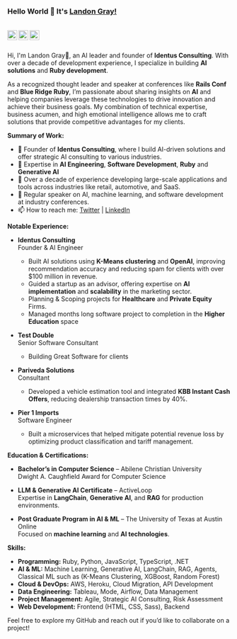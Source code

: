 ### Hello World 👋 It's [Landon Gray!](https://thedayisntgray.github.io)

<br/>

<a href="https://twitter.com/thedayisntgray">
<img align="left" alt="Landon Gray | Twitter" width="22px" src="https://cdn.jsdelivr.net/npm/simple-icons@v3/icons/twitter.svg" />
</a>
<a href="https://www.linkedin.com/feed/">
<img align="left" alt="Landon Gray | LinkedIn" width="22px" src="https://cdn.jsdelivr.net/npm/simple-icons@v3/icons/linkedin.svg" />
</a>
<a href="https://www.linkedin.com/in/thedayisntgray/">
<img align="left" alt="Landon Gray | GitHub" width="22px" src="https://cdn.jsdelivr.net/npm/simple-icons@v3/icons/github.svg" />
</a>

<br />
<br />

Hi, I'm Landon Gray🙌, an AI leader and founder of **Identus Consulting**. With over a decade of development experience, I specialize in building **AI solutions** and **Ruby development**. 

As a recognized thought leader and speaker at conferences like **Rails Conf** and **Blue Ridge Ruby**, I’m passionate about sharing insights on **AI** and helping companies leverage these technologies to drive innovation and achieve their business goals. My combination of technical expertise, business acumen, and high emotional intelligence allows me to craft solutions that provide competitive advantages for my clients.

**Summary of Work:**

- 🔭 Founder of **Identus Consulting**, where I build AI-driven solutions and offer strategic AI consulting to various industries.
- 🌱 Expertise in **AI Engineering**, **Software Development**, **Ruby** and **Generative AI**
- 🧠 Over a decade of experience developing large-scale applications and tools across industries like retail, automotive, and SaaS.
- 💬 Regular speaker on AI, machine learning, and software development at industry conferences.
- 📫 How to reach me: [Twitter](https://twitter.com/thedayisntgray) | [LinkedIn](https://www.linkedin.com/in/thedayisntgray/)

**Notable Experience:**

- **Identus Consulting**  
  Founder & AI Engineer  
  - Built AI solutions using **K-Means clustering** and **OpenAI**, improving recommendation accuracy and reducing spam for clients with over $100 million in revenue.
  - Guided a startup as an advisor, offering expertise on **AI implementation** and **scalability** in the marketing sector.
  - Planning & Scoping projects for **Healthcare** and **Private Equity** Firms.
  - Managed months long software project to completion in the **Higher Education** space

- **Test Double**  
  Senior Software Consultant  
  - Building Great Software for clients

- **Pariveda Solutions**  
  Consultant  
  - Developed a vehicle estimation tool and integrated **KBB Instant Cash Offers**, reducing dealership transaction times by 40%.

- **Pier 1 Imports**  
  Software Engineer  
  - Built a microservices that helped mitigate potential revenue loss by optimizing product classification and tariff management.

**Education & Certifications:**

- **Bachelor’s in Computer Science** – Abilene Christian University  
  Dwight A. Caughfield Award for Computer Science

- **LLM & Generative AI Certificate** – ActiveLoop  
  Expertise in **LangChain**, **Generative AI**, and **RAG** for production environments.

- **Post Graduate Program in AI & ML** – The University of Texas at Austin Online  
  Focused on **machine learning** and **AI technologies**.

**Skills:**

- **Programming:** Ruby, Python, JavaScript, TypeScript, .NET  
- **AI & ML:** Machine Learning, Generative AI, LangChain, RAG, Agents, Classical ML such as (K-Means Clustering, XGBoost, Random Forest)
- **Cloud & DevOps:** AWS, Heroku, Cloud Migration, API Development  
- **Data Engineering:** Tableau, Mode, Airflow, Data Management 
- **Project Management:** Agile, Strategic AI Consulting, Risk Assessment
- **Web Development:** Frontend (HTML, CSS, Sass), Backend

Feel free to explore my GitHub and reach out if you’d like to collaborate on a project!
